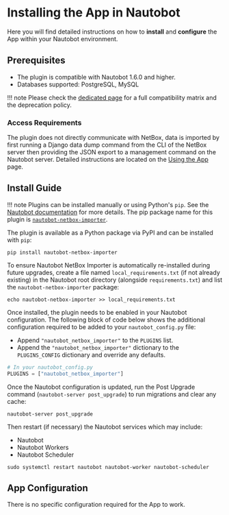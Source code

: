 # Installing the App in Nautobot

Here you will find detailed instructions on how to **install** and **configure** the App within your Nautobot environment.

## Prerequisites

- The plugin is compatible with Nautobot 1.6.0 and higher.
- Databases supported: PostgreSQL, MySQL

!!! note
    Please check the [dedicated page](compatibility_matrix.md) for a full compatibility matrix and the deprecation policy.

### Access Requirements

The plugin does not directly communicate with NetBox, data is imported by first running a Django data dump command from the CLI of the NetBox server then providing the JSON export to a management command on the Nautobot server. Detailed instructions are located on the [Using the App](../user/app_use_cases.md) page.

## Install Guide

!!! note
    Plugins can be installed manually or using Python's `pip`. See the [Nautobot documentation](https://nautobot.readthedocs.io/en/latest/plugins/#install-the-package) for more details. The pip package name for this plugin is [`nautobot-netbox-importer`](https://pypi.org/project/nautobot-netbox-importer/).

The plugin is available as a Python package via PyPI and can be installed with `pip`:

```shell
pip install nautobot-netbox-importer
```

To ensure Nautobot NetBox Importer is automatically re-installed during future upgrades, create a file named `local_requirements.txt` (if not already existing) in the Nautobot root directory (alongside `requirements.txt`) and list the `nautobot-netbox-importer` package:

```shell
echo nautobot-netbox-importer >> local_requirements.txt
```

Once installed, the plugin needs to be enabled in your Nautobot configuration. The following block of code below shows the additional configuration required to be added to your `nautobot_config.py` file:

- Append `"nautobot_netbox_importer"` to the `PLUGINS` list.
- Append the `"nautobot_netbox_importer"` dictionary to the `PLUGINS_CONFIG` dictionary and override any defaults.

```python
# In your nautobot_config.py
PLUGINS = ["nautobot_netbox_importer"]
```

Once the Nautobot configuration is updated, run the Post Upgrade command (`nautobot-server post_upgrade`) to run migrations and clear any cache:

```shell
nautobot-server post_upgrade
```

Then restart (if necessary) the Nautobot services which may include:

- Nautobot
- Nautobot Workers
- Nautobot Scheduler

```shell
sudo systemctl restart nautobot nautobot-worker nautobot-scheduler
```

## App Configuration

There is no specific configuration required for the App to work.
